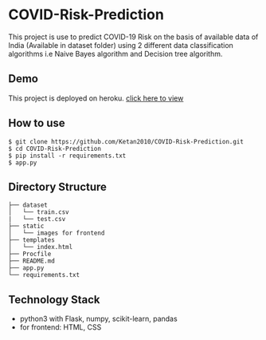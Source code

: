 # COVID-Risk-Prediction
This project is use to predict COVID-19 Risk on the basis of available data of India (Available in dataset folder) using 2 different data classification algorithms i.e Naive Bayes algorithm and Decision tree algorithm.

## Demo
This project is deployed on heroku.
[click here to view](https://predictor-covid.herokuapp.com/)

## How to use
```
$ git clone https://github.com/Ketan2010/COVID-Risk-Prediction.git
$ cd COVID-Risk-Prediction 
$ pip install -r requirements.txt
$ app.py
```

## Directory Structure
```
├── dataset 
│   └── train.csv
|   └── test.csv
├── static 
│   └── images for frontend
├── templates 
│   └── index.html
├── Procfile
├── README.md
├── app.py
└── requirements.txt
```

## Technology Stack
* python3 with Flask, numpy, scikit-learn, pandas
* for frontend: HTML, CSS
